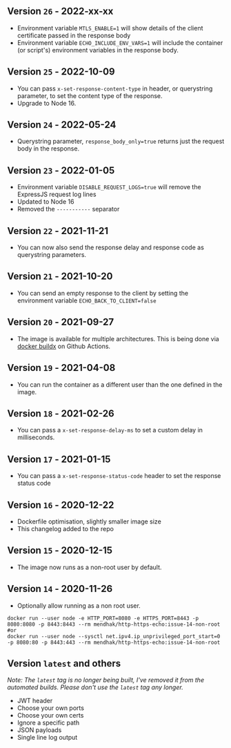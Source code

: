 ## Version `26` - 2022-xx-xx

* Environment variable `MTLS_ENABLE=1` will show details of the client certificate passed in the response body
* Environment variable `ECHO_INCLUDE_ENV_VARS=1` will include the container (or script's) environment variables in the response body. 

## Version `25` - 2022-10-09

* You can pass `x-set-response-content-type` in header, or querystring parameter, to set the content type of the response. 
* Upgrade to Node 16. 

## Version `24` - 2022-05-24

* Querystring parameter, `response_body_only=true` returns just the request body in the response.

## Version `23` - 2022-01-05

* Environment variable `DISABLE_REQUEST_LOGS=true` will remove the ExpressJS request log lines 
* Updated to Node 16
* Removed the `-----------` separator

## Version `22` - 2021-11-21

* You can now also send the response delay and response code as querystring parameters. 

## Version `21` - 2021-10-20

* You can send an empty response to the client by setting the environment variable `ECHO_BACK_TO_CLIENT=false` 

## Version `20` - 2021-09-27

* The image is available for multiple architectures.  This is being done via [docker buildx](https://github.com/mendhak/docker-http-https-echo/blob/9f511eae7c928d7f9543842598f9565c19828300/.github/workflows/publish.yml#L32) on Github Actions.

## Version `19` - 2021-04-08

* You can run the container as a different user than the one defined in the image. 

## Version `18` - 2021-02-26

* You can pass a `x-set-response-delay-ms` to set a custom delay in milliseconds.

## Version `17` - 2021-01-15

* You can pass a `x-set-response-status-code` header to set the response status code

## Version `16` - 2020-12-22

* Dockerfile optimisation, slightly smaller image size
* This changelog added to the repo

## Version `15` - 2020-12-15

* The image now runs as a non-root user by default. 

## Version `14` - 2020-11-26

* Optionally allow running as a non root user. 

```
docker run --user node -e HTTP_PORT=8080 -e HTTPS_PORT=8443 -p 8080:8080 -p 8443:8443 --rm mendhak/http-https-echo:issue-14-non-root
#or
docker run --user node --sysctl net.ipv4.ip_unprivileged_port_start=0 -p 8080:80 -p 8443:443 --rm mendhak/http-https-echo:issue-14-non-root
```

## Version `latest` and others

_Note: The `latest` tag is no longer being built, I've removed it from the automated builds. Please don't use the `latest` tag any longer._

* JWT header
* Choose your own ports
* Choose your own certs
* Ignore a specific path
* JSON payloads
* Single line log output

